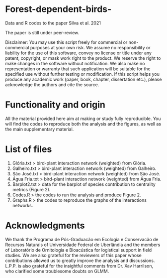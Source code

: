# Forest-dependent-birds-
Data and R codes to the paper Silva et al. 2021

The paper is still under peer-review.

Disclaimer: You may use this script freely for commercial or non-commercial purposes at your own risk. We assume no responsibility or liability for the use of this software, convey no license or title under any patent, copyright, or mask work right to the product. We reserve the right to make changes in the software without notification. We also make no representation or warranty that such application will be suitable for the specified use without further testing or modification. If this script helps you produce any academic work (paper, book, chapter, dissertation etc.), please acknowledge the authors and cite the source.

# Functionality and origin
All the material provided here aim at making or study fully reproducible. You will find the codes to reproduce both the analysis and the figures, as well as the main supplementary material. 

# List of files
1) Glória.txt > bird-plant interaction network (weighted) from Glória.
2) Galheiro.txt > bird-plant interaction network (weighted) from Galheiro.
3) São José.txt > bird-plant interaction network (weighted) from São José.
4) Água Fria.txt > bird-plant interaction network (weighted) from Água Fria.
5) Barplot2.txt > data for the barplot of species contribution to centrality metrics (Figure 2).
6) Codes.R > the codes to run the analysis and produce Figure 2.
7) Graphs.R > the codes to reproduce the graphs of the interactions networks.


# Acknowledgments
We thank the Programa de Pós-Graduacão em Ecologia e Conservacão de Recursos Naturais of Universidade Federal de Uberlândia and the members of Laboratório de Ornitologia e Bioacústica for logistical support in field studies. We are also grateful for the reviewers of this paper whose contributions allowed us to greatly improve the analysis and discussions. L.P.P. is also grateful for the insightful comments from Dr. Xav Harrilson, who clarified some troublesome doubts on GLMM.

